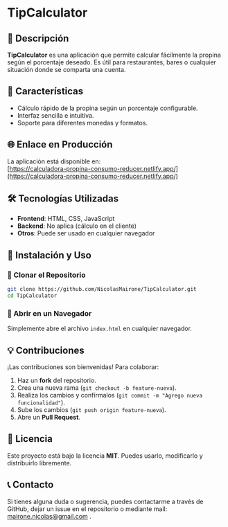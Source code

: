# TipCalculator

## 📌 Descripción
**TipCalculator** es una aplicación que permite calcular fácilmente la propina según el porcentaje deseado. Es útil para restaurantes, bares o cualquier situación donde se comparta una cuenta.

## 🚀 Características
- Cálculo rápido de la propina según un porcentaje configurable.
- Interfaz sencilla e intuitiva.
- Soporte para diferentes monedas y formatos.

## 🌐 Enlace en Producción
La aplicación está disponible en:  
[https://calculadora-propina-consumo-reducer.netlify.app/](https://calculadora-propina-consumo-reducer.netlify.app/)

## 🛠️ Tecnologías Utilizadas
- **Frontend**: HTML, CSS, JavaScript
- **Backend**: No aplica (cálculo en el cliente)
- **Otros**: Puede ser usado en cualquier navegador

## 📂 Instalación y Uso
### 🔹 Clonar el Repositorio
```bash
git clone https://github.com/NicolasMairone/TipCalculator.git
cd TipCalculator
```

### 🔹 Abrir en un Navegador
Simplemente abre el archivo `index.html` en cualquier navegador.

## 💡 Contribuciones
¡Las contribuciones son bienvenidas! Para colaborar:
1. Haz un **fork** del repositorio.
2. Crea una nueva rama (`git checkout -b feature-nueva`).
3. Realiza los cambios y confírmalos (`git commit -m "Agrego nueva funcionalidad"`).
4. Sube los cambios (`git push origin feature-nueva`).
5. Abre un **Pull Request**.

## 📝 Licencia
Este proyecto está bajo la licencia **MIT**. Puedes usarlo, modificarlo y distribuirlo libremente.

## 📞 Contacto
Si tienes alguna duda o sugerencia, puedes contactarme a través de GitHub, dejar un issue en el repositorio o mediante mail: mairone.nicolas@gmail.com .
